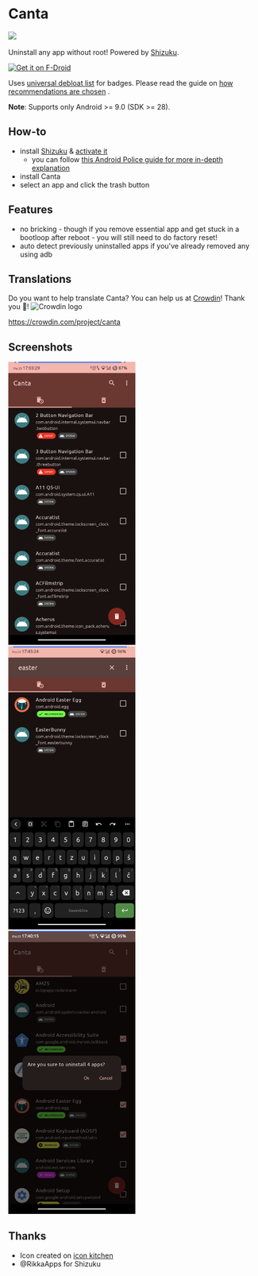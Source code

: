# Canta

![](https://raw.githubusercontent.com/samolego/Canta/master/app/src/main/res/mipmap-xxxhdpi/ic_launcher.png)

Uninstall any app without root!
Powered by [Shizuku](https://shizuku.rikka.app/).

[<img src="https://fdroid.gitlab.io/artwork/badge/get-it-on.png"
alt="Get it on F-Droid"
height="80">](https://f-droid.org/en/packages/org.samo_lego.canta/)

Uses [universal debloat list](https://github.com/Universal-Debloater-Alliance/universal-android-debloater-next-generation/)
for badges.
Please read the guide
on [how recommendations are chosen](https://github.com/Universal-Debloater-Alliance/universal-android-debloater-next-generation/wiki/FAQ#how-are-the-recommendations-chosen)
.

**Note**: Supports only Android >= 9.0 (SDK >= 28).

## How-to

* install [Shizuku](https://play.google.com/store/apps/details?id=moe.shizuku.privileged.api)
  & [activate it](https://shizuku.rikka.app/guide/setup/)
    * you can
      follow [this Android Police guide for more in-depth explanation](https://www.androidpolice.com/how-to-use-shizuku-for-adb-rootless-mods-on-any-android-device/)
* install Canta
* select an app and click the trash button

## Features

* no bricking - though if you remove essential
  app and get stuck in a bootloop after reboot - you will still need to do factory reset!
* auto detect previously uninstalled apps
  if you've already removed any using adb

## Translations

Do you want to help translate Canta? You can help us at [Crowdin](https://crowdin.com/project/canta)! Thank you 🙂!
<picture>
  <source media="(prefers-color-scheme: dark)" srcset="https://badges.crowdin.net/badge/light/crowdin-on-dark.png">
  <source media="(prefers-color-scheme: light)" srcset="https://badges.crowdin.net/badge/dark/crowdin-on-light.png">
  <img alt="Crowdin logo" src="https://badges.crowdin.net/badge/light/crowdin-on-dark.png">
</picture>

https://crowdin.com/project/canta


## Screenshots

<img width="256" src="metadata/en-US/images/phoneScreenshots/screenshot-main.png">
<img width="256" src="metadata/en-US/images/phoneScreenshots/screenshot-search.png">
<img width="256" src="metadata/en-US/images/phoneScreenshots/screenshot-uninstall-dialog.png">

## Thanks

* Icon created on [icon kitchen](https://icon.kitchen)
* @RikkaApps for Shizuku
